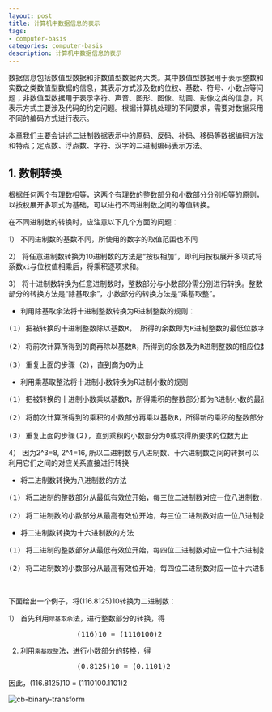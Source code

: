 ```yaml
---
layout: post
title: 计算机中数据信息的表示
tags:
- computer-basis
categories: computer-basis
description: 计算机中数据信息的表示
---
```



数据信息包括数值型数据和非数值型数据两大类。其中数值型数据用于表示整数和实数之类数值型数据的信息，其表示方式涉及数的位权、基数、符号、小数点等问题；非数值型数据用于表示字符、声音、图形、图像、动画、影像之类的信息，其表示方式主要涉及代码的约定问题。根据计算机处理的不同要求，需要对数据采用不同的编码方式进行表示。

本章我们主要会讲述二进制数据表示中的原码、反码、补码、移码等数据编码方法和特点；定点数、浮点数、字符、汉字的二进制编码表示方法。



<!-- more -->

## 1. 数制转换
根据任何两个有理数相等，这两个有理数的整数部分和小数部分分别相等的原则，以按权展开多项式为基础，可以进行不同进制数之间的等值转换。

在不同进制数的转换时，应注意以下几个方面的问题：

1） 不同进制数的基数不同，所使用的数字的取值范围也不同

2） 将任意进制数转换为10进制数的方法是“按权相加”，即利用按权展开多项式将系数```xi```与位权值相乘后，将乘积逐项求和。

3） 将十进制数转换为任意进制数时，整数部分与小数部分需分别进行转换。整数部分的转换方法是“除基取余”，小数部分的转换方法是“乘基取整”。

* 利用除基取余法将十进制整数转换为R进制整数的规则：
<pre>
(1) 把被转换的十进制整数除以基数R， 所得的余数即为R进制整数的最低位数字

(2) 将前次计算所得到的商再除以基数R，所得到的余数及为R进制整数的相应位数字

(3) 重复上面的步骤（2），直到商为0为止
</pre>


* 利用乘基取整法将十进制小数转换为R进制小数的规则
<pre>
(1) 把被转换的十进制小数乘以基数R，所得乘积的整数部分即为R进制小数的最高位数字

(2) 将前次计算所得到的乘积的小数部分再乘以基数R，所得新的乘积的整数部分即为R进制小数的相应位数字。

(3) 重复上面的步骤(2)，直到乘积的小数部分为0或求得所要求的位数为止
</pre> 

4） 因为2^3=8, 2^4=16, 所以二进制数与八进制数、十六进制数之间的转换可以利用它们之间的对应关系直接进行转换

* 将二进制数转换为八进制数的方法
<pre>
(1) 将二进制的整数部分从最低有效位开始，每三位二进制数对应一位八进制数，不足三位高位补0

(2) 将二进制数的小数部分从最高有效位开始，每三位二进制数对应一位八进制数，不足三位，低位补0 
</pre>

* 将二进制数转换为十六进制数的方法
<pre>
(1) 将二进制的整数部分从最低有效位开始，每四位二进制数对应一位十六进制数，不足四位高位补0

(2) 将二进制数的小数部分从最高有效位开始，每四位二进制数对应一位十六进制数，不足四位，低位补0 
</pre>

<br />

下面给出一个例子，将(116.8125)10转换为二进制数：

1） 首先利用```除基取余```法，进行整数部分的转换，得
<pre>
                (116)10 = (1110100)2
</pre>
2) 利用```乘基取整```法，进行小数部分的转换，得
<pre>
                (0.8125)10 = (0.1101)2
</pre>

因此，(116.8125)10 = (1110100.1101)2

![cb-binary-transform](https://ivanzz1001.github.io/records/assets/img/computer_basis/cb_binary_transform.jpg)



<br />
<br />
<br />

